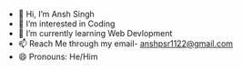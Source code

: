 - 👋 Hi, I’m Ansh Singh
- 👀 I’m interested in Coding
- 🌱 I’m currently learning Web Devlopment
- 📫 Reach Me through my email- anshpsr1122@gmail.com
- 😄 Pronouns: He/Him

<!---
psrclown/psrclown is a ✨ special ✨ repository because its `README.md` (this file) appears on your GitHub profile.
You can click the Preview link to take a look at your changes.
--->
